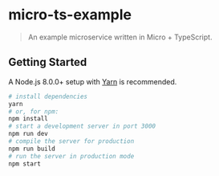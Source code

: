 # micro-ts-example

> An example microservice written in Micro + TypeScript.

## Getting Started

A Node.js 8.0.0+ setup with [Yarn](https://yarnpkg.com) is recommended.

```bash
# install dependencies
yarn
# or, for npm:
npm install
# start a development server in port 3000
npm run dev
# compile the server for production
npm run build
# run the server in production mode
npm start
```
